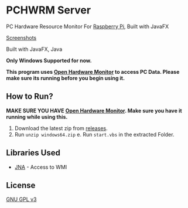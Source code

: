 # PCHWRM Server
PC Hardware Resource Monitor For [Raspberry Pi](https://www.raspberrypi.org/), Built with JavaFX

[Screenshots](https://imgur.com/a/4H3YjMH)

Built with JavaFX, Java

**Only Windows Supported for now.**

**This program uses [Open Hardware Monitor](https://openhardwaremonitor.org/) to access PC Data. Please make sure its running before you begin using it.**

## How to Run?

**MAKE SURE YOU HAVE [Open Hardware Monitor](https://openhardwaremonitor.org/). Make sure you have it running while using this.**

1. Download the latest zip from [releases](https://github.com/dubbadhar/PCHWRM_Client/releases).
2. Run `unzip windows64.zip` 
e. Run `start.vbs` in the extracted Folder.

## Libraries Used
* [JNA](https://github.com/java-native-access/jna) - Access to WMI

## License 

[GNU GPL v3](https://github.com/dubbadhar/PCHWRM_Client/blob/master/LICENSE) 


